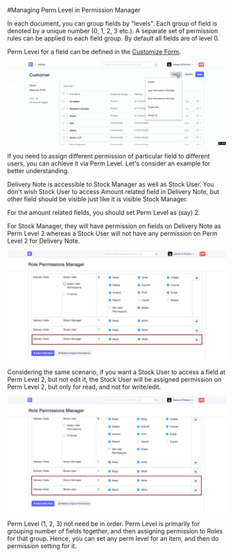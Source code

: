 <!-- add-breadcrumbs -->
#Managing Perm Level in Permission Manager

In each document, you can group fields by "levels". Each group of field is denoted by a unique number (0, 1, 2, 3 etc.). A separate set of permission rules can be applied to each field group. By default all fields are of level 0.

Perm Level for a field can be defined in the [Customize Form](/dooks/customize-dooks/customize-form.md).

<img alt="Perm Level Field" class="screenshot" src="../assets/perm-level-1.gif">

If you need to assign different permission of particular field to different users, you can achieve it via Perm Level. Let's consider an example for better understanding.

Delivery Note is accessible to Stock Manager as well as Stock User. You don't wish Stock User to access Amount related field in Delivery Note, but other field should be visible just like it is visible Stock Manager.

For the amount related fields, you should set Perm Level as (say) 2.

For Stock Manager, they will have permission on fields on Delivery Note as Perm Level 2 whereas a Stock User will not have any permission on Perm Level 2 for Delivery Note.

<img alt="Perm Level Rule" class="screenshot" src="../assets/perm-level-2.png">

Considering the same scenario, if you want a Stock User to access a field at Perm Level 2, but not edit it, the Stock User will be assigned permission on Perm Level 2, but only for read, and not for write/edit.

<img alt="Perm Level Rule 2" class="screenshot" src="../assets/perm-level-3.png">

Perm Level (1, 2, 3) not need be in order. Perm Level is primarily for grouping number of fields together, and then assigning permission to Roles for that group. Hence, you can set any perm level for an item, and then do permission setting for it.

<!-- markdown -->
